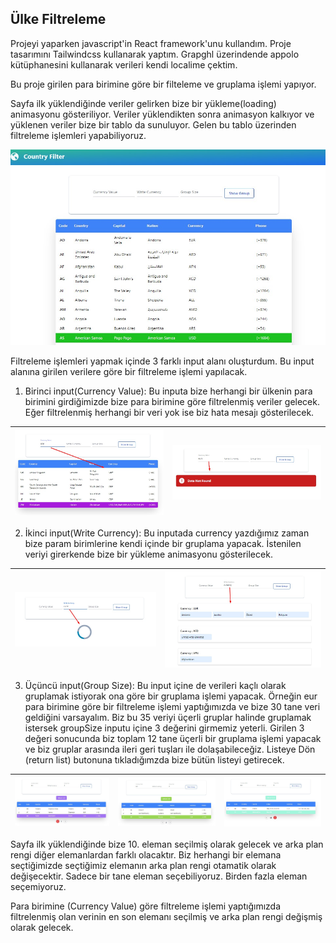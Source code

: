 ## Ülke Filtreleme
 
Projeyi yaparken javascript'in React framework'unu kullandım. Proje tasarımını Tailwindcss kullanarak yaptım. Grapghl üzerindende appolo kütüphanesini kullanarak verileri kendi localime çektim.


Bu proje girilen  para birimine göre bir filteleme ve gruplama işlemi yapıyor. 

Sayfa ilk yüklendiğinde veriler gelirken bize bir yükleme(loading) animasyonu gösteriliyor. Veriler yüklendikten sonra animasyon kalkıyor ve yüklenen veriler bize bir tablo da sunuluyor. Gelen bu tablo üzerinden filtreleme işlemleri yapabiliyoruz.

![img-1](src/images/1.jpg) 


Filtreleme işlemleri yapmak içinde  3 farklı  input alanı oluşturdum. Bu input alanına girilen verilere göre bir filtreleme işlemi yapılacak.

1. Birinci input(Currency Value): Bu inputa bize herhangi bir ülkenin para birimini girdiğimizde bize para birimine göre filtrelenmiş veriler gelecek. Eğer filtrelenmiş herhangi bir veri yok ise biz hata mesajı gösterilecek.


| ![img-2](src/images/2.jpg) | ![img-4](src/images/4.jpg) |
| ---------------------- | ---------------------- |

2. İkinci input(Write Currency): Bu inputada currency yazdığımız zaman bize param birimlerine kendi içinde bir gruplama yapacak. İstenilen veriyi girerkende bize bir yükleme animasyonu gösterilecek.



| ![img-5](src/images/5.jpg) | ![img-3](src/images/3.jpg) |
| ---------------------- | ---------------------- |


3. Üçüncü input(Group Size): Bu input içine de verileri kaçlı olarak gruplamak istiyorak ona göre bir gruplama işlemi  yapacak. Örneğin eur para birimine göre bir filtreleme işlemi yaptığımızda ve bize 30 tane veri geldiğini varsayalım. Biz bu 35 veriyi üçerli gruplar halinde gruplamak istersek groupSize inputu içine 3 değerini girmemiz yeterli. Girilen 3 değeri sonucunda biz toplam 12 tane üçerli bir gruplama işlemi yapacak ve biz gruplar arasında ileri geri tuşları ile dolaşabileceğiz.
Listeye Dön (return list) butonuna tıkladığımzda bize bütün listeyi getirecek.

 | ![img-6](src/images/6.jpg) | ![img-7](src/images/7.jpg) | ![img-8](src/images/8.jpg)   |
 | ---------------------- | ---------------------- | ---------------------- |
 
 
Sayfa ilk yüklendiğinde bize 10. eleman seçilmiş olarak gelecek ve arka plan rengi diğer elemanlardan farklı olacaktır. Biz herhangi bir elemana seçtiğimizde seçtiğimiz elemanın arka plan rengi otamatik olarak değişecektir. Sadece bir tane eleman seçebiliyoruz. Birden fazla eleman seçemiyoruz.

Para birimine (Currency Value) göre filtreleme işlemi yaptığımızda filtrelenmiş olan verinin en son elemanı seçilmiş ve arka plan rengi değişmiş olarak gelecek.